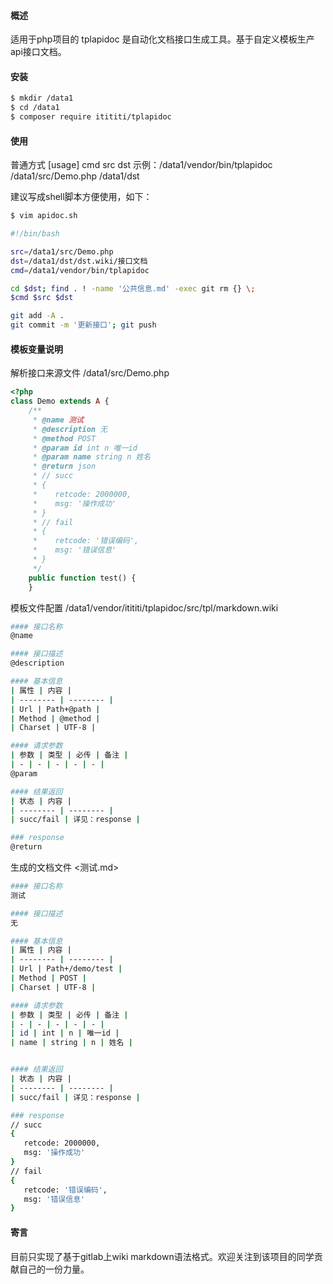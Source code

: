 #### 概述
适用于php项目的 tplapidoc 是自动化文档接口生成工具。基于自定义模板生产api接口文档。

#### 安装 
```bash
$ mkdir /data1
$ cd /data1
$ composer require itititi/tplapidoc
```

#### 使用
普通方式
[usage] cmd src dst
示例：/data1/vendor/bin/tplapidoc /data1/src/Demo.php /data1/dst

建议写成shell脚本方便使用，如下：
```bash
$ vim apidoc.sh

#!/bin/bash

src=/data1/src/Demo.php
dst=/data1/dst/dst.wiki/接口文档
cmd=/data1/vendor/bin/tplapidoc 

cd $dst; find . ! -name '公共信息.md' -exec git rm {} \;
$cmd $src $dst

git add -A .
git commit -m '更新接口'; git push

```

#### 模板变量说明
解析接口来源文件
/data1/src/Demo.php
```php
<?php
class Demo extends A {
    /**
     * @name 测试
     * @description 无
     * @method POST
     * @param id int n 唯一id
     * @param name string n 姓名
     * @return json
     * // succ
     * {
     *    retcode: 2000000,
     *    msg: '操作成功'
     * }
     * // fail
     * {
     *    retcode: '错误编码',
     *    msg: '错误信息'
     * }
     */
    public function test() {
    }
```

模板文件配置
/data1/vendor/itititi/tplapidoc/src/tpl/markdown.wiki
```bash
#### 接口名称
@name

#### 接口描述
@description

#### 基本信息
| 属性 | 内容 |
| -------- | -------- |
| Url | Path+@path |
| Method | @method |
| Charset | UTF-8 |

#### 请求参数
| 参数 | 类型 | 必传 | 备注 | 
| - | - | - | - | - |
@param

#### 结果返回
| 状态 | 内容 |
| -------- | -------- |
| succ/fail | 详见：response |

### response
@return
```

生成的文档文件 <测试.md>
``` bash
#### 接口名称
测试

#### 接口描述
无

#### 基本信息
| 属性 | 内容 |
| -------- | -------- |
| Url | Path+/demo/test |
| Method | POST |
| Charset | UTF-8 |

#### 请求参数
| 参数 | 类型 | 必传 | 备注 | 
| - | - | - | - | - |
| id | int | n | 唯一id |
| name | string | n | 姓名 |


#### 结果返回
| 状态 | 内容 |
| -------- | -------- |
| succ/fail | 详见：response |

### response
// succ
{
   retcode: 2000000,
   msg: '操作成功'
}
// fail
{
   retcode: '错误编码',
   msg: '错误信息'
}
```

#### 寄言
目前只实现了基于gitlab上wiki markdown语法格式。欢迎关注到该项目的同学贡献自己的一份力量。

